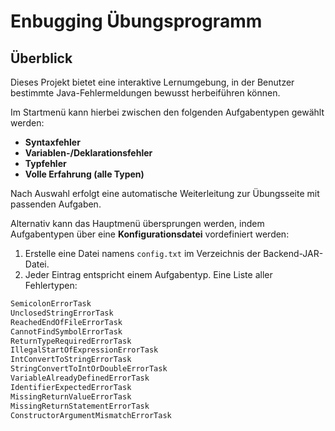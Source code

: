 # Enbugging Übungsprogramm

## Überblick

Dieses Projekt bietet eine interaktive Lernumgebung, in der Benutzer bestimmte Java-Fehlermeldungen bewusst herbeiführen können.

Im Startmenü kann hierbei zwischen den folgenden Aufgabentypen gewählt werden:
- **Syntaxfehler**
- **Variablen-/Deklarationsfehler**
- **Typfehler**
- **Volle Erfahrung (alle Typen)**

Nach Auswahl erfolgt eine automatische Weiterleitung zur Übungsseite mit passenden Aufgaben.


Alternativ kann das Hauptmenü übersprungen werden, indem Aufgabentypen über eine **Konfigurationsdatei** vordefiniert werden:

1. Erstelle eine Datei namens `config.txt` im Verzeichnis der Backend-JAR-Datei.
2. Jeder Eintrag entspricht einem Aufgabentyp. Eine Liste aller Fehlertypen:
```txt
SemicolonErrorTask
UnclosedStringErrorTask       
ReachedEndOfFileErrorTask
CannotFindSymbolErrorTask
ReturnTypeRequiredErrorTask
IllegalStartOfExpressionErrorTask
IntConvertToStringErrorTask
StringConvertToIntOrDoubleErrorTask
VariableAlreadyDefinedErrorTask
IdentifierExpectedErrorTask
MissingReturnValueErrorTask
MissingReturnStatementErrorTask
ConstructorArgumentMismatchErrorTask
```